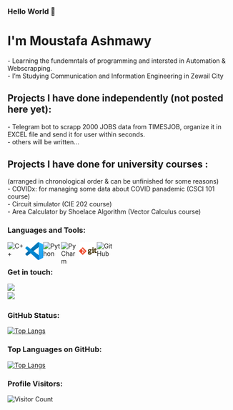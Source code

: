 ### Hello World 👋
<h1> I'm Moustafa Ashmawy </h1>
- Learning the fundemntals of programming and intersted in Automation & Webscrapping.
<br/>
- I’m Studying Communication and Information Engineering in Zewail City

<br/>

<h2>Projects I have done independently (not posted here yet):</h2>
- Telegram bot to scrapp 2000 JOBS data from TIMESJOB, organize it in EXCEL file and send it for user within seconds.
<br/>
- others will be written...
 
 
<br/>

<h2>Projects I have done for university courses :</h2>
(arranged in chronological order & can be unfinished for some reasons)
<br/>
- COVIDx: for managing some data about COVID panademic (CSCI 101 course)
 <br/>
- Circuit simulator (CIE 202 course)
 <br/>
- Area Calculator by Shoelace Algorithm (Vector Calculus course)

</div>
 <br/>

### Languages and Tools:

<img align="left" alt="C++" width="40px" src="https://upload.wikimedia.org/wikipedia/commons/thumb/1/18/ISO_C%2B%2B_Logo.svg/1822px-ISO_C%2B%2B_Logo.svg.png" />
<img align="left" alt="Visual Studio Code" width="40px" src="https://raw.githubusercontent.com/github/explore/80688e429a7d4ef2fca1e82350fe8e3517d3494d/topics/visual-studio-code/visual-studio-code.png" />
<img align="left" alt="Python" width="40px" src="https://upload.wikimedia.org/wikipedia/commons/thumb/c/c3/Python-logo-notext.svg/1200px-Python-logo-notext.svg.png" />
<img align="left" alt="PyCharm" width="40px" src="https://upload.wikimedia.org/wikipedia/commons/thumb/1/1d/PyCharm_Icon.svg/2048px-PyCharm_Icon.svg.png" />
<img align="left" alt="Git" width="40px" src="https://raw.githubusercontent.com/github/explore/80688e429a7d4ef2fca1e82350fe8e3517d3494d/topics/git/git.png" />
<img align="left" alt="GitHub" width="40px" width="40px" src="https://i.ibb.co/P4M4chF/github-icon-38976.png" />


<br>

<br/>


### Get in touch: 
 
 <a href="https://www.linkedin.com/in/mouashmawy"> <img width="150px" src="https://img.shields.io/badge/LinkedIn-0077B5?style=for-the-badge&logo=linkedin&logoColor=white"></a>
<br/>
 <a href="https://www.facebook.com/mmashraf9" > <img width="150px" src="https://i.ibb.co/xqQggRh/f.png" ></a>


### GitHub Status:
[![Top Langs](https://github-readme-stats.vercel.app/api?username=mouashmawy)](https://github-readme-stats.vercel.app/api?username=mouashmawy)

### Top Languages on GitHub:
[![Top Langs](https://github-readme-stats.vercel.app/api/top-langs/?username=mouashmawy&hide=c&exclude_repo=cpp-project)](https://github-readme-stats.vercel.app/api/top-langs/?username=mouashmawy&hide=c&exclude_repo=cpp-project)

### Profile Visitors:

![Visitor Count](https://profile-counter.glitch.me/mouashmawy/count.svg)
